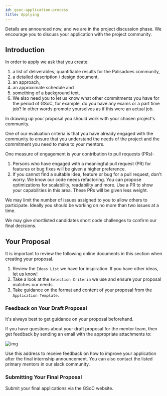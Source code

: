 ```yaml
---
id: gsoc-application-process
title: Applying
---
```


Details are announced now, and we are in the project discussion phase. We encourage you to discuss your application with the project community.

## Introduction

In order to apply we ask that you create:

1. a list of deliverables, quantifiable results for the Palisadoes community,
1. a detailed description / design document,
1. an approach,
1. an approximate schedule and
1. something of a background text.
1. We also need you to let us know what other commitments you have for the period of GSoC, for example, do you have any exams or a part time job? In other words promote yourselves as if this were an actual job.

In drawing up your proposal you should work with your chosen project's community.

One of our evaluation criteria is that you have already engaged with the community to ensure that you understand the needs of the project and the commitment you need to make to your mentors.

One measure of engagement is your contribution to pull requests (PRs):

1. Persons who have engaged with a meaningful pull request (PR) for features or bug fixes will be given a higher preference.
1. If you cannot find a suitable idea, feature or bug for a pull request, don't worry. We know our code needs refactoring. You can propose optimizations for scalability, readability and more. Use a PR to show your capabilities in this area. These PRs will be given less weight.

We may limit the number of issues assigned to you to allow others to participate. Ideally you should be working on no more than two issues at a time.

We may give shortlisted candidates short code challenges to confirm our final decisions.

## Your Proposal

It is important to review the following online documents in this section when creating your proposal.

1. Review the `Ideas List` we have for inspiration. If you have other ideas, let us know!
1. Take a look at the `Selection Criteria` we use and ensure your proposal matches our needs.
1. Take guidance on the format and content of your proposal from the `Application Template`.

### Feedback on Your Draft Proposal

It's always best to get guidance on your proposal beforehand.

If you have questions about your draft proposal for the mentor team, then get feedback by sending an email with the appropriate attachments to:

![img](/img/email/draft-submissions.png)
 
Use this address to receive feedback on how to improve your application after the final internship announcement. You can also contact the listed primary mentors in our slack community. 

### Submitting Your Final Proposal

Submit your final applications via the GSoC website.
